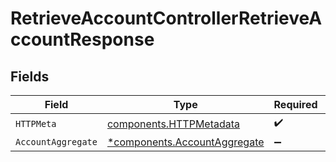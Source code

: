 # RetrieveAccountControllerRetrieveAccountResponse


## Fields

| Field                                                                       | Type                                                                        | Required                                                                    | Description                                                                 |
| --------------------------------------------------------------------------- | --------------------------------------------------------------------------- | --------------------------------------------------------------------------- | --------------------------------------------------------------------------- |
| `HTTPMeta`                                                                  | [components.HTTPMetadata](../../models/components/httpmetadata.md)          | :heavy_check_mark:                                                          | N/A                                                                         |
| `AccountAggregate`                                                          | [*components.AccountAggregate](../../models/components/accountaggregate.md) | :heavy_minus_sign:                                                          | N/A                                                                         |